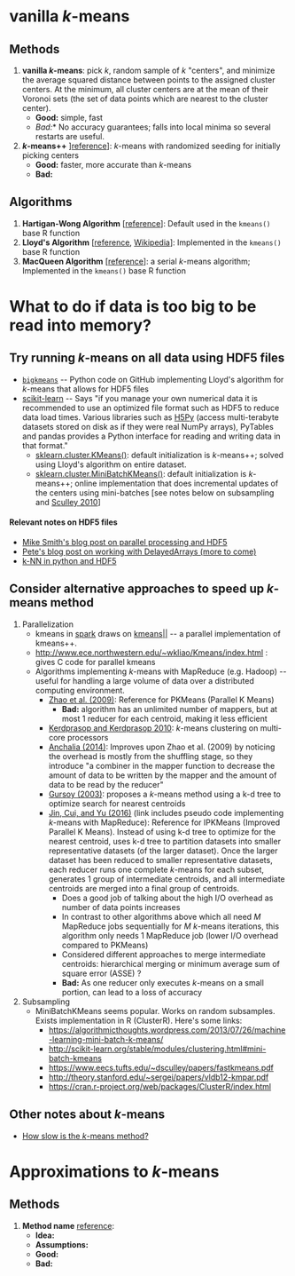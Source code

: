 
# vanilla _k_-means

## Methods 

1. **vanilla _k_-means**: pick _k_, random sample of _k_ "centers", and minimize the average squared distance between points to the assigned cluster centers. At the minimum, all cluster centers are at the mean of their Voronoi sets (the set of data points which are nearest to the cluster center). 
	- **Good:** simple, fast
	- *Bad:** No accuracy guarantees; falls into local minima so several restarts are useful. 
2. **_k_-means++** ][reference](http://ilpubs.stanford.edu:8090/778/1/2006-13.pdf)]: _k_-means with randomized seeding for initially picking centers
	- **Good:** faster, more accurate than _k_-means
	- **Bad:** 
	
## Algorithms

1. **Hartigan-Wong Algorithm** [[reference](https://www.jstor.org/stable/2346830)]: Default used in the `kmeans()` base R function
2. **Lloyd's Algorithm** [[reference](http://www-evasion.imag.fr/people/Franck.Hetroy/Teaching/ProjetsImage/2007/Bib/lloyd-1982.pdf), [Wikipedia](https://en.wikipedia.org/wiki/Lloyd%27s_algorithm)]:  Implemented in the `kmeans()` base R function
3. **MacQueen Algorithm** [[reference](https://projecteuclid.org/euclid.bsmsp/1200512992)]: a serial _k_-means algorithm; Implemented in the `kmeans()` base R function

 
# What to do if data is too big to be read into memory? 

## Try running _k_-means on all data using HDF5 files

- [`bigkmeans`](https://github.com/argriffing/bigkmeans) -- Python code on GitHub implementing Lloyd's algorithm for _k_-means that allows for HDF5 files
- [scikit-learn](http://scikit-learn.org/stable/datasets/index.html) -- Says "if you manage your own numerical data it is recommended to use an optimized file format such as HDF5 to reduce data load times. Various libraries such as [H5Py](https://www.h5py.org) (access multi-terabyte datasets stored on disk as if they were real NumPy arrays), PyTables and pandas provides a Python interface for reading and writing data in that format."
	- [sklearn.cluster.KMeans()](http://scikit-learn.org/stable/modules/generated/sklearn.cluster.KMeans.html): default initialization is _k_-means++; solved using Lloyd's algorithm on entire dataset. 
	- [sklearn.cluster.MiniBatchKMeans()](http://scikit-learn.org/stable/modules/generated/sklearn.cluster.MiniBatchKMeans.html#sklearn.cluster.MiniBatchKMeans): default initialization is _k_-means++; online implementation that does incremental updates of the centers using mini-batches [see notes below on subsampling and [Sculley 2010](http://www.eecs.tufts.edu/~dsculley/papers/fastkmeans.pdf)]

#### Relevant notes on HDF5 files

- [Mike Smith's blog post on parallel processing and HDF5](http://www.msmith.de/2018/05/01/parallel-r-hdf5/)
- [Pete's blog post on working with DelayedArrays (more to come)](https://www.peterhickey.org/2018/05/01/bioc3.7-and-delayedarray/)
- [k-NN in python and HDF5](https://labrosa.ee.columbia.edu/millionsong/pages/fast-k-nn-using-hdf5)


## Consider alternative approaches to speed up _k_-means method

1. Parallelization
	- kmeans in [spark](http://spark.apache.org/docs/latest/mllib-clustering.html#k-means) draws on [kmeans||](http://theory.stanford.edu/~sergei/papers/vldb12-kmpar.pdf) -- a parallel implementation of kmeans++.
	- http://www.ece.northwestern.edu/~wkliao/Kmeans/index.html : gives C code for parallel kmeans
	- Algorithms implementing _k_-means with MapReduce (e.g. Hadoop) -- useful for handling a large volume of data over a distributed computing environment.
		- [Zhao et al. (2009)](https://link.springer.com/chapter/10.1007/978-3-642-10665-1_71): Reference for PKMeans (Parallel K Means)
			- **Bad:** algorithm has an unlimited number of mappers, but at most 1 reducer for each centroid, making it less efficient
		- [Kerdprasop and Kerdprasop 2010](https://pdfs.semanticscholar.org/a76a/f136805e8f535777ad5582b128ae441af75a.pdf): _k_-means clustering on multi-core processors
		- [Anchalia (2014)](https://ieeexplore.ieee.org/document/7046097/): Improves upon Zhao et al. (2009) by noticing the overhead is mostly from the shuffling stage, so they introduce "a combiner in the mapper function to decrease the amount of data to be written by the mapper and the amount of data to be read by the reducer"
		- [Gursoy (2003)](https://link.springer.com/chapter/10.1007/978-3-540-24669-5_31): proposes a _k_-means method using a k-d tree to optimize search for nearest centroids
		- [Jin, Cui, and Yu (2016)](https://arxiv.org/pdf/1608.06347.pdf) (link includes pseudo code implementing _k_-means with MapReduce): Reference for IPKMeans (Improved Parallel K Means). Instead of using k-d tree to optimize for the nearest centroid, uses k-d tree to partition datasets into smaller representative datasets (of the larger dataset). Once the larger dataset has been reduced to smaller representative datasets, each reducer runs one complete _k_-means for each subset, generates 1 group of intermediate centroids, and all intermediate centroids are merged into a final group of centroids. 
			- Does a good job of talking about the high I/O overhead as number of data points increases
			- In contrast to other algorithms above which all need _M_ MapReduce jobs sequentially for _M_ _k_-means iterations, this algorithm only needs 1 MapReduce job (lower I/O overhead compared to PKMeans)
			- Considered different approaches to merge intermediate centroids: hierarchical merging or minimum average sum of square error (ASSE) ? 
			- **Bad:** As one reducer only executes _k_-means on a small portion, can lead to a loss of accuracy
2. Subsampling
	- MiniBatchKMeans seems popular. Works on random subsamples. Exists implementation in R (ClusterR). Here's some links:
		* https://algorithmicthoughts.wordpress.com/2013/07/26/machine-learning-mini-batch-k-means/
		* http://scikit-learn.org/stable/modules/clustering.html#mini-batch-kmeans
		* https://www.eecs.tufts.edu/~dsculley/papers/fastkmeans.pdf
		* http://theory.stanford.edu/~sergei/papers/vldb12-kmpar.pdf
		* https://cran.r-project.org/web/packages/ClusterR/index.html

## Other notes about _k_-means

- [How slow is the _k_-means method?](http://theory.stanford.edu/~sergei/papers/kMeans-socg.pdf)




# Approximations to _k_-means

## Methods

1.  **Method name** [reference]():
	- **Idea:** 
	- **Assumptions:**
	- **Good:** 	
	- **Bad:** 




